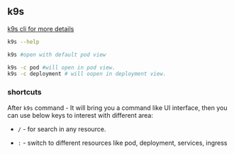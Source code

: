 ## k9s

[k9s cli for more details](https://k9scli.io/)

```sh
k9s --help

k9s #open with default pod view

k9s -c pod #will open in pod view.
k9s -c deployment # will oopen in deployment view.
```

### shortcuts

After `k9s` command - It will bring you a command like UI interface, then you can use below keys to interest with different area: 
    
- `/` - for search in any resource.

- `:` - switch to different resources like pod, deployment, services, ingress